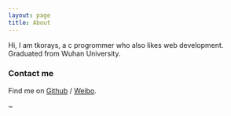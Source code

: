 ```yaml
---
layout: page
title: About
---
```


Hi, I am tkorays, a c progrommer who also likes web development.
Graduated from Wuhan University.



### Contact me

Find me on [Github][github] / [Weibo][weibo].

[weibo]: http://weibo.com/tkorays
[github]: http://github.com/tkorays
~                                                                                                                                                                                    
